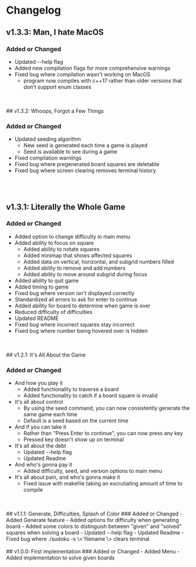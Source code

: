 # Changelog

## v1.3.3: Man, I hate MacOS

### Added or Changed
- Updated --help flag
- Added new compilation flags for more comprehensive warnings
- Fixed bug where compilation wasn't working on MacOS
    - program now compiles with c++17 rather than older versions that don't support enum classes
<br/>
<br/>
## v1.3.2: Whoops, Forgot a Few Things

### Added or Changed
- Updated seeding algorithm
    - New seed is generated each time a game is played
    - Seed is available to see during a game
- Fixed compilation warnings
- Fixed bug where pregenerated board squares are deletable
- Fixed bug where screen clearing removes terminal history
<br/>
<br/>

## v1.3.1: Literally the Whole Game

### Added or Changed
- Added option to change difficulty in main menu
- Added ability to focus on square
    - Added ability to notate squares
    - Added minimap that shows affected squares
    - Added data on vertical, horizontal, and subgrid numbers filled
    - Added ability to remove and add numbers
    - Added ability to move around subgrid during focus
- Added ability to quit game
- Added timing to game
- Fixed bug where version isn't displayed correctly
- Standardized all errors to ask for enter to continue
- Added ability for board to determine when game is over
- Reduced difficulty of difficulties
- Updated README
- Fixed bug where incorrect squares stay incorrect
- Fixed bug where number being hovered over is hidden
<br/>
<br/>
## v1.2.1: It's All About the Game

### Added or Changed
- And how you play it
    - Added functionality to traverse a board
    - Added functionality to catch if a board square is invalid
- It's all about control
    - By using the seed command, you can now consistently generate the same game each time
    - Default is a seed based on the current time
- And if you can take it
    - Rather than "Press Enter to continue", you can now press any key
    - Pressed key doesn't show up on terminal
- It's all about the debt
    - Updated --help flag
    - Updated Readme
- And who's gonna pay it
    - Added difficulty, seed, and version options to main menu
- It's all about pain, and who's gonna make it
    - Fixed issue with makefile taking an excrutiating amount of time to compile
<br/>
<br/>
## v1.1.1: Generate, Difficulties, Splash of Color
### Added or Changed
- Added Generate feature
    - Added options for difficulty when generating board
- Added some colors to distinguish between "given" and "solved" squares when solving a board
- Updated --help flag
- Updated Readme
- Fixed bug where ./sudoku -s \<`filename`\> clears terminal
<br/>
<br/>
## v1.0.0: First implementation
### Added or Changed
- Added Menu
- Added implementation to solve given boards